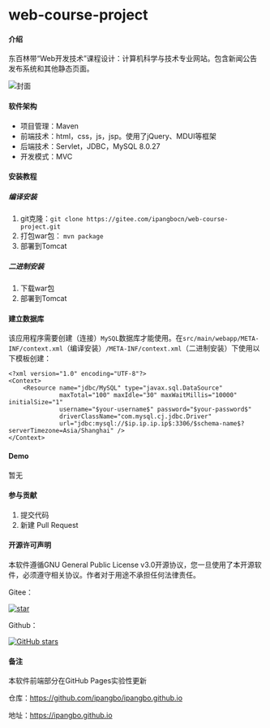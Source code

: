 # web-course-project

#### 介绍
东百林带“Web开发技术”课程设计：计算机科学与技术专业网站。包含新闻公告发布系统和其他静态页面。

![封面](https://images.gitee.com/uploads/images/2021/1112/123536_f3a322db_7883329.png "封面")

#### 软件架构
- 项目管理：Maven
- 前端技术：html，css，js，jsp。使用了jQuery、MDUI等框架
- 后端技术：Servlet，JDBC，MySQL 8.0.27
- 开发模式：MVC


#### 安装教程

##### 编译安装
1.  git克隆：`git clone https://gitee.com/ipangbocn/web-course-project.git`
2.  打包war包： `mvn package`
3.  部署到Tomcat
##### 二进制安装
1. 下载war包
2. 部署到Tomcat

#### 建立数据库
该应用程序需要创建（连接）`MySQL`数据库才能使用。在`src/main/webapp/META-INF/context.xml`（编译安装）`/META-INF/context.xml`（二进制安装）下使用以下模板创建：
```
<?xml version="1.0" encoding="UTF-8"?>
<Context>
    <Resource name="jdbc/MySQL" type="javax.sql.DataSource"
              maxTotal="100" maxIdle="30" maxWaitMillis="10000" initialSize="1"
              username="$your-username$" password="$your-password$"
              driverClassName="com.mysql.cj.jdbc.Driver"
              url="jdbc:mysql://$ip.ip.ip.ip$:3306/$schema-name$?serverTimezone=Asia/Shanghai" />
</Context>
```

#### Demo
暂无


#### 参与贡献

1.  提交代码
2.  新建 Pull Request


#### 开源许可声明
本软件遵循GNU General Public License v3.0开源协议，您一旦使用了本开源软件，必须遵守相关协议。作者对于用途不承担任何法律责任。

Gitee：

<a href='https://gitee.com/ipangbocn/web-course-project/stargazers'><img src='https://gitee.com/ipangbocn/web-course-project/badge/star.svg?theme=dark' alt='star'></img></a>

Github：

<a href="https://github.com/ipangbo/web-course-project/stargazers"><img alt="GitHub stars" src="https://img.shields.io/github/stars/ipangbo/web-course-project"></a>

#### 备注
本软件前端部分在GitHub Pages实验性更新

仓库：https://github.com/ipangbo/ipangbo.github.io

地址：https://ipangbo.github.io